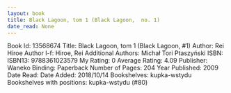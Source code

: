 ```yaml
---
layout: book
title: Black Lagoon, tom 1 (Black Lagoon,  no. 1)
date_read: None
---
```


Book Id: 13568674
Title: Black Lagoon, tom 1 (Black Lagoon, #1)
Author: Rei Hiroe
Author l-f: Hiroe, Rei
Additional Authors: Michał Tori Ptaszyński
ISBN: 
ISBN13: 9788361023579
My Rating: 0
Average Rating: 4.09
Publisher: Waneko
Binding: Paperback
Number of Pages: 204
Year Published: 2009
Date Read: 
Date Added: 2018/10/14
Bookshelves: kupka-wstydu
Bookshelves with positions: kupka-wstydu (#80)

